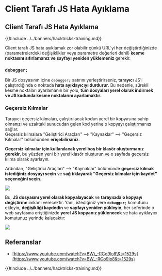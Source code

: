 # Client Tarafı JS Hata Ayıklama

## Client Tarafı JS Hata Ayıklama

{{#include ../../banners/hacktricks-training.md}}

Client tarafı JS hata ayıklamak zor olabilir çünkü URL'yi her değiştirdiğinizde (parametrelerdeki değişiklikler veya parametre değerleri dahil) **kesme noktasını sıfırlamanız ve sayfayı yeniden yüklemeniz** gerekir.

### `debugger;`

Bir JS dosyasının içine `debugger;` satırını yerleştirirseniz, **tarayıcı** JS'i çalıştırdığında o noktada **hata ayıklayıcıyı durdurur**. Bu nedenle, sürekli kesme noktaları ayarlamanın bir yolu, **tüm dosyaları yerel olarak indirmek ve JS kodunda kesme noktalarını ayarlamaktır**.

### Geçersiz Kılmalar

Tarayıcı geçersiz kılmaları, çalıştırılacak kodun yerel bir kopyasına sahip olmanızı ve uzaktaki sunucudan gelen kod yerine o kopyayı çalıştırmanızı sağlar.\
Geçersiz kılmalara "Geliştirici Araçları" --> "Kaynaklar" --> "Geçersiz Kılmalar" bölümünden **erişebilirsiniz**.

**Geçersiz kılmalar için kullanılacak yerel boş bir klasör oluşturmanız gerekir**, bu yüzden yeni bir yerel klasör oluşturun ve o sayfada geçersiz kılma olarak ayarlayın.

Ardından, "Geliştirici Araçları" --> "Kaynaklar" bölümünde **geçersiz kılmak istediğiniz dosyayı seçin** ve **sağ tıklayarak "Geçersiz kılmalar için kaydet" seçeneğini seçin**.

![](<../../images/image (742).png>)

Bu, **JS dosyasını yerel olarak kopyalayacak** ve **tarayıcıda o kopyayı değiştirme** imkanı verecektir. Yani, istediğiniz yere **`debugger;`** komutunu ekleyin, **değişikliği kaydedin** ve **sayfayı yeniden yükleyin**, her seferinde o web sayfasına eriştiğinizde **yerel JS kopyanız yüklenecek** ve hata ayıklayıcı komutunuz yerinde kalacaktır:

![](<../../images/image (594).png>)

## Referanslar

- [https://www.youtube.com/watch?v=BW\_-RCo9lo8\&t=1529s](https://www.youtube.com/watch?v=BW_-RCo9lo8&t=1529s)

{{#include ../../banners/hacktricks-training.md}}
